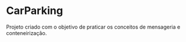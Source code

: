 # CarParking
Projeto criado com o objetivo de praticar os conceitos de mensageria e conteneirização.
